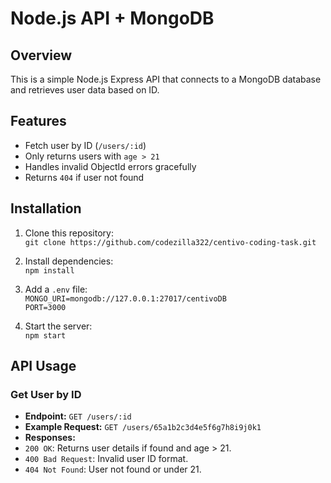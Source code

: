 # Node.js API + MongoDB

## Overview
This is a simple Node.js Express API that connects to a MongoDB database and retrieves user data based on ID.

## Features
- Fetch user by ID (`/users/:id`)
- Only returns users with `age > 21`
- Handles invalid ObjectId errors gracefully
- Returns `404` if user not found

## Installation

1. Clone this repository:  
`git clone https://github.com/codezilla322/centivo-coding-task.git`

2. Install dependencies:  
`npm install`

3. Add a `.env` file:  
`MONGO_URI=mongodb://127.0.0.1:27017/centivoDB`  
`PORT=3000`

4. Start the server:  
`npm start`


## API Usage

### Get User by ID
- **Endpoint:** `GET /users/:id`
- **Example Request:** `GET /users/65a1b2c3d4e5f6g7h8i9j0k1`
- **Responses:**
- `200 OK`: Returns user details if found and age > 21.
- `400 Bad Request`: Invalid user ID format.
- `404 Not Found`: User not found or under 21.
